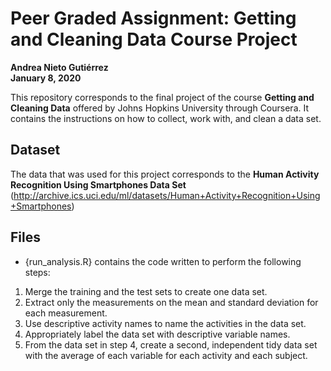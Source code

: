 # Peer Graded Assignment: Getting and Cleaning Data Course Project
**Andrea Nieto Gutiérrez**  
**January 8, 2020**

This repository corresponds to the final project of the course **Getting
and Cleaning Data** offered by Johns Hopkins University through Coursera.
It contains the instructions on how to collect, work with, and clean a data
set.

## Dataset 
The data that was used for this project corresponds to the **Human Activity Recognition Using Smartphones Data Set** (http://archive.ics.uci.edu/ml/datasets/Human+Activity+Recognition+Using+Smartphones)

## Files
* {run_analysis.R} contains the code written to perform the following steps:
1. Merge the training and the test sets to create one data set.
2. Extract only the measurements on the mean and standard deviation for each        measurement. 
3. Use descriptive activity names to name the activities in the data set.
4. Appropriately label the data set with descriptive variable names.
5. From the data set in step 4, create a second, independent tidy data set with the average of each variable for each activity and each subject.
